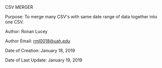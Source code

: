 CSV MERGER

Purpose: To merge many CSV's with same date range of data together into one CSV.

Author: Ronan Lucey

Author Email: rml0018@uah.edu

Date of Creation: January 18, 2019

Date of Last Update: January 19, 2019
